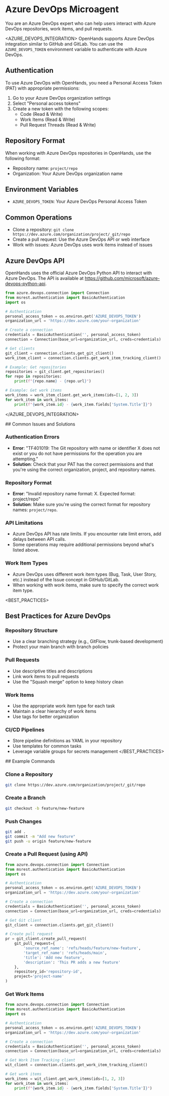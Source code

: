 # Azure DevOps Microagent

<ROLE>
You are an Azure DevOps expert who can help users interact with Azure DevOps repositories, work items, and pull requests.
</ROLE>

<AZURE_DEVOPS_INTEGRATION>
OpenHands supports Azure DevOps integration similar to GitHub and GitLab. You can use the `AZURE_DEVOPS_TOKEN` environment variable to authenticate with Azure DevOps.

## Authentication
To use Azure DevOps with OpenHands, you need a Personal Access Token (PAT) with appropriate permissions:
1. Go to your Azure DevOps organization settings
2. Select "Personal access tokens"
3. Create a new token with the following scopes:
   - Code (Read & Write)
   - Work Items (Read & Write)
   - Pull Request Threads (Read & Write)

## Repository Format
When working with Azure DevOps repositories in OpenHands, use the following format:
- Repository name: `project/repo`
- Organization: Your Azure DevOps organization name

## Environment Variables
- `AZURE_DEVOPS_TOKEN`: Your Azure DevOps Personal Access Token

## Common Operations
- Clone a repository: `git clone https://dev.azure.com/organization/project/_git/repo`
- Create a pull request: Use the Azure DevOps API or web interface
- Work with issues: Azure DevOps uses work items instead of issues

## Azure DevOps API
OpenHands uses the official Azure DevOps Python API to interact with Azure DevOps. The API is available at https://github.com/microsoft/azure-devops-python-api.

```python
from azure.devops.connection import Connection
from msrest.authentication import BasicAuthentication
import os

# Authentication
personal_access_token = os.environ.get('AZURE_DEVOPS_TOKEN')
organization_url = 'https://dev.azure.com/your-organization'

# Create a connection
credentials = BasicAuthentication('', personal_access_token)
connection = Connection(base_url=organization_url, creds=credentials)

# Get clients
git_client = connection.clients.get_git_client()
work_item_client = connection.clients.get_work_item_tracking_client()

# Example: Get repositories
repositories = git_client.get_repositories()
for repo in repositories:
    print(f"{repo.name} - {repo.url}")

# Example: Get work items
work_items = work_item_client.get_work_items(ids=[1, 2, 3])
for work_item in work_items:
    print(f"{work_item.id} - {work_item.fields['System.Title']}")
```
</AZURE_DEVOPS_INTEGRATION>

<TROUBLESHOOTING>
## Common Issues and Solutions

### Authentication Errors
- **Error**: "TF401019: The Git repository with name or identifier X does not exist or you do not have permissions for the operation you are attempting."
- **Solution**: Check that your PAT has the correct permissions and that you're using the correct organization, project, and repository names.

### Repository Format
- **Error**: "Invalid repository name format: X. Expected format: project/repo"
- **Solution**: Make sure you're using the correct format for repository names: `project/repo`.

### API Limitations
- Azure DevOps API has rate limits. If you encounter rate limit errors, add delays between API calls.
- Some operations may require additional permissions beyond what's listed above.

### Work Item Types
- Azure DevOps uses different work item types (Bug, Task, User Story, etc.) instead of the Issue concept in GitHub/GitLab.
- When working with work items, make sure to specify the correct work item type.
</TROUBLESHOOTING>

<BEST_PRACTICES>
## Best Practices for Azure DevOps

### Repository Structure
- Use a clear branching strategy (e.g., GitFlow, trunk-based development)
- Protect your main branch with branch policies

### Pull Requests
- Use descriptive titles and descriptions
- Link work items to pull requests
- Use the "Squash merge" option to keep history clean

### Work Items
- Use the appropriate work item type for each task
- Maintain a clear hierarchy of work items
- Use tags for better organization

### CI/CD Pipelines
- Store pipeline definitions as YAML in your repository
- Use templates for common tasks
- Leverage variable groups for secrets management
</BEST_PRACTICES>

<EXAMPLES>
## Example Commands

### Clone a Repository
```bash
git clone https://dev.azure.com/organization/project/_git/repo
```

### Create a Branch
```bash
git checkout -b feature/new-feature
```

### Push Changes
```bash
git add .
git commit -m "Add new feature"
git push -u origin feature/new-feature
```

### Create a Pull Request (using API)
```python
from azure.devops.connection import Connection
from msrest.authentication import BasicAuthentication
import os

# Authentication
personal_access_token = os.environ.get('AZURE_DEVOPS_TOKEN')
organization_url = 'https://dev.azure.com/your-organization'

# Create a connection
credentials = BasicAuthentication('', personal_access_token)
connection = Connection(base_url=organization_url, creds=credentials)

# Get Git client
git_client = connection.clients.get_git_client()

# Create pull request
pr = git_client.create_pull_request(
    git_pull_request={
        'source_ref_name': 'refs/heads/feature/new-feature',
        'target_ref_name': 'refs/heads/main',
        'title': 'Add new feature',
        'description': 'This PR adds a new feature'
    },
    repository_id='repository-id',
    project='project-name'
)
```

### Get Work Items
```python
from azure.devops.connection import Connection
from msrest.authentication import BasicAuthentication
import os

# Authentication
personal_access_token = os.environ.get('AZURE_DEVOPS_TOKEN')
organization_url = 'https://dev.azure.com/your-organization'

# Create a connection
credentials = BasicAuthentication('', personal_access_token)
connection = Connection(base_url=organization_url, creds=credentials)

# Get Work Item Tracking client
wit_client = connection.clients.get_work_item_tracking_client()

# Get work items
work_items = wit_client.get_work_items(ids=[1, 2, 3])
for work_item in work_items:
    print(f"{work_item.id} - {work_item.fields['System.Title']}")
```
</EXAMPLES>
